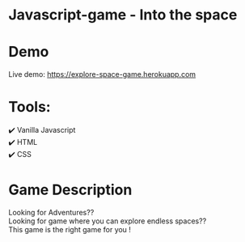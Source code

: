 ﻿# Javascript-game - Into the space

# Demo
Live demo: https://explore-space-game.herokuapp.com

# Tools: <br/>
:heavy_check_mark: Vanilla Javascript <br/>
:heavy_check_mark: HTML <br/>
:heavy_check_mark: CSS <br/>

# Game Description
Looking for Adventures?? <br/>
Looking for game where you can explore endless spaces?? <br/>
This game is the right game for you !

